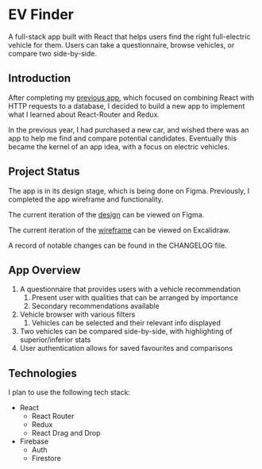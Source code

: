 # EV Finder

A full-stack app built with React that helps users find the right full-electric vehicle for them. Users can take a questionnaire, browse vehicles, or compare two side-by-side.

## Introduction

After completing my [previous app](https://github.com/dylanhamada/blog-project), which focused on combining React with HTTP requests to a database, I decided to build a new app to implement what I learned about React-Router and Redux.

In the previous year, I had purchased a new car, and wished there was an app to help me find and compare potential candidates. Eventually this became the kernel of an app idea, with a focus on electric vehicles.

## Project Status

The app is in its design stage, which is being done on Figma. Previously, I completed the app wireframe and functionality.

The current iteration of the [design](https://www.figma.com/file/LiZL6BMFyBA22YfizVdSvj/EV-Finder-Layout-Greyscale?node-id=0%3A1) can be viewed on Figma.

The current iteration of the [wireframe](https://excalidraw.com/#json=5689566321180672,aDVm3j7vVG_IXqRH0fvtIA) can be viewed on Excalidraw.

A record of notable changes can be found in the CHANGELOG file.

## App Overview

1. A questionnaire that provides users with a vehicle recommendation
   1. Present user with qualities that can be arranged by importance
   2. Secondary recommendations available
2. Vehicle browser with various filters
   1. Vehicles can be selected and their relevant info displayed
3. Two vehicles can be compared side-by-side, with highlighting of superior/inferior stats
4. User authentication allows for saved favourites and comparisons

## Technologies

I plan to use the following tech stack:

- React
    - React Router
    - Redux
    - React Drag and Drop
- Firebase
    - Auth
    - Firestore